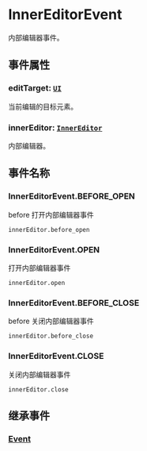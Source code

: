 # InnerEditorEvent

内部编辑器事件。

## 事件属性

### editTarget: [`UI`](/reference/display/UI.md)

当前编辑的目标元素。

### innerEditor: [`InnerEditor`](/plugin/in/editor/InnerEditor.md)

内部编辑器。

## 事件名称

### InnerEditorEvent.BEFORE_OPEN

before 打开内部编辑器事件

`innerEditor.before_open`

### InnerEditorEvent.OPEN

打开内部编辑器事件

`innerEditor.open`

### InnerEditorEvent.BEFORE_CLOSE

before 关闭内部编辑器事件

`innerEditor.before_close`

### InnerEditorEvent.CLOSE

关闭内部编辑器事件

`innerEditor.close`

## 继承事件

### [Event](/reference/event/basic/Event.md)

<!-- ## API

### [InnerEditorEvent](/api/classes/InnerEditorEvent.md) -->
